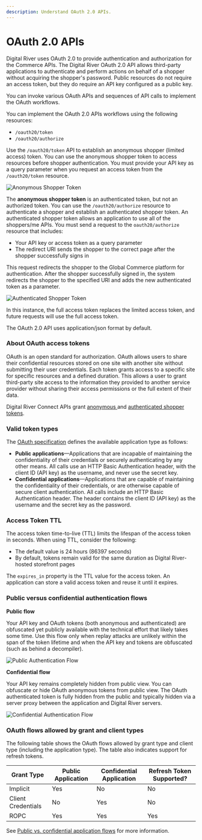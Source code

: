 ```yaml
---
description: Understand OAuth 2.0 APIs.
---
```


# OAuth 2.0 APIs

Digital River uses OAuth 2.0 to provide authentication and authorization for the Commerce APIs. The Digital River OAuth 2.0 API allows third-party applications to authenticate and perform actions on behalf of a shopper without acquiring the shopper's password. Public resources do not require an access token, but they do require an API key configured as a public key.

You can invoke various OAuth APIs and sequences of API calls to implement the OAuth workflows.

You can implement the OAuth 2.0 APIs workflows using the following resources:

* `/oauth20/token`
* `/oauth20/authorize`

Use the `/oauth20/token` API to establish an anonymous shopper (limited access) token. You can use the anonymous shopper token to access resources before shopper authentication. You must provide your API key as a query parameter when you request an access token from the `/oauth20/token` resource.

![Anonymous Shopper Token](https://files.readme.io/b77d813-Oauth\_2.0-01.png)

The **anonymous shopper token** is an authenticated token, but not an authorized token. You can use the `/oauth20/authorize` resource to authenticate a shopper and establish an authenticated shopper token. An authenticated shopper token allows an application to use all of the shoppers/me APIs. You must send a request to the `oauth20/authorize` resource that includes:

* Your API key or access token as a query parameter
* The redirect URI sends the shopper to the correct page after the shopper successfully signs in

This request redirects the shopper to the Global Commerce platform for authentication. After the shopper successfully signed in, the system redirects the shopper to the specified URI and adds the new authenticated token as a parameter.

![Authenticated Shopper Token](https://files.readme.io/437002b-Oauth\_2.0\_b-01-01.png)

In this instance, the full access token replaces the limited access token, and future requests will use the full access token.

The OAuth 2.0 API uses application/json format by default.

### About OAuth access tokens

OAuth is an open standard for authorization. OAuth allows users to share their confidential resources stored on one site with another site without submitting their user credentials. Each token grants access to a specific site for specific resources and a defined duration. This allows a user to grant third-party site access to the information they provided to another service provider without sharing their access permissions or the full extent of their data.

Digital River Connect APIs grant [anonymous ](oauth-2.0-apis.md#anonymous-shopper-token)and [authenticated shopper tokens](oauth-2.0-apis.md#authenticated-shopper-token).

### Valid token types

The [OAuth specification](https://tools.ietf.org/html/rfc6749) defines the available application type as follows:

* **Public applications**—Applications that are incapable of maintaining the confidentiality of their credentials or securely authenticating by any other means. All calls use an HTTP Basic Authentication header, with the client ID (API key) as the username, and never use the secret key.
* **Confidential applications**—Applications that are capable of maintaining the confidentiality of their credentials, or are otherwise capable of secure client authentication. All calls include an HTTP Basic Authentication header. The header contains the client ID (API key) as the username and the secret key as the password.

### Access Token TTL

The access token time-to-live (TTL) limits the lifespan of the access token in seconds. When using TTL, consider the following:

* The default value is 24 hours (86397 seconds)
* By default, tokens remain valid for the same duration as Digital River-hosted storefront pages

The `expires_in` property is the TTL value for the access token. An application can store a valid access token and reuse it until it expires.

### Public versus confidential authentication flows

**Public flow**

Your API key and OAuth tokens (both anonymous and authenticated) are obfuscated yet publicly available with the technical effort that likely takes some time. Use this flow only when replay attacks are unlikely within the span of the token lifetime and when the API key and tokens are obfuscated (such as behind a decompiler).

![Public Authentication Flow](https://files.readme.io/9a25c95-Oauth\_2.0\_cont.png)

**Confidential flow**

Your API key remains completely hidden from public view. You can obfuscate or hide OAuth anonymous tokens from public view. The OAuth authenticated token is fully hidden from the public and typically hidden via a server proxy between the application and Digital River servers.

![Confidential Authentication Flow](https://files.readme.io/14e138b-Oauth\_2.0\_cont\_b.png)

### OAuth flows allowed by grant and client types

The following table shows the OAuth flows allowed by grant type and client type (including the application type). The table also indicates support for refresh tokens.

| Grant Type         | Public Application | Confidential Application | Refresh Token Supported? |
| ------------------ | ------------------ | ------------------------ | ------------------------ |
| Implicit           | Yes                | No                       | No                       |
| Client Credentials | No                 | Yes                      | No                       |
| ROPC               | Yes                | Yes                      | Yes                      |

See [Public vs. confidential application flows](oauth-2.0-apis.md#public-versus-confidential-authentication-flows) for more information.
